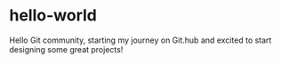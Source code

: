 # hello-world
Hello Git community, starting my journey on Git.hub and excited to start designing some great projects!
